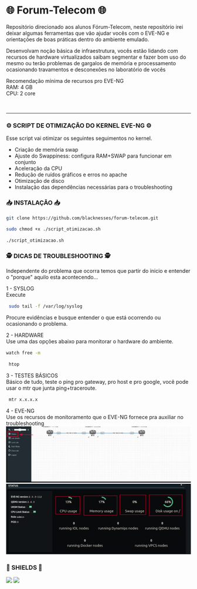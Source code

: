 # 🌐 Forum-Telecom 🌐
<img align="left" alt="" height="190px" src="https://downloadcursos.gratis/wp-content/uploads/2022/10/forum-telecom-745x360.jpg">

Repositório direcionado aos alunos Fórum-Telecom, neste repositório irei deixar algumas ferramentas que vão ajudar vocês com o EVE-NG e orientações de boas práticas dentro do ambiente emulado. <br>

Desenvolvam noção básica de infraestrutura, vocês estão lidando com recursos de hardware virtualizados saibam segmentar e fazer bom uso do mesmo ou terão problemas de gargalos de memória e processamento ocasionando travamentos e desconexões no laboratório de vocês

Recomendação mínima de recursos pro EVE-NG<br>
RAM: 4 GB<br>
CPU: 2 core

<br>

________________________________________



### ⚙️ SCRIPT DE OTIMIZAÇÃO DO KERNEL EVE-NG ⚙️
Esse script vai otimizar os seguintes seguimentos no kernel.

- Criação de memória swap
- Ajuste do Swappiness: configura RAM+SWAP para funcionar em conjunto
- Aceleração da CPU
- Redução de ruídos gráficos e erros no apache
- Otimização de disco
- Instalação das dependências necessárias para o troubleshooting

### 📥 INSTALAÇÃO 📥
```sh
git clone https://github.com/blacknesses/forum-telecom.git
```
```sh
sudo chmod +x ./script_otimizacao.sh
``` 
```sh
./script_otimizacao.sh
```
### 🕵 DICAS DE TROUBLESHOOTING 🕵
Independente do problema que ocorra temos que partir do inicio e entender o "porque" aquilo esta acontecendo... <br>

1 - SYSLOG <br>
Execute <br>
```sh
 sudo tail -f /var/log/syslog
```
Procure evidências e busque entender o que está ocorrendo ou ocasionando o problema. 

2 - HARDWARE <br>
Use uma das opções abaixo para monitorar o hardware do ambiente. <br>
```sh
watch free -m
```
```sh
 htop
```

3 - TESTES BÁSICOS <br>
Básico de tudo, teste o ping pro gateway, pro host e pro google, você pode usar o mtr que junta ping+traceroute. <br>
```sh
 mtr x.x.x.x
```

4 - EVE-NG <br>
Use os recursos de monitoramento que o EVE-NG fornece pra auxiliar no troubleshooting  <br>
![image](https://github.com/blacknesses/forum-telecom/blob/main/eve-ng.png?raw=true)
![teste](https://github.com/blacknesses/forum-telecom/blob/main/resources.png?raw=true)

### 🔰 SHIELDS 🔰
![](https://img.shields.io/github/license/blacknesses/forum-telecom)
![](https://img.shields.io/github/languages/top/blacknesses/forum-telecom)
